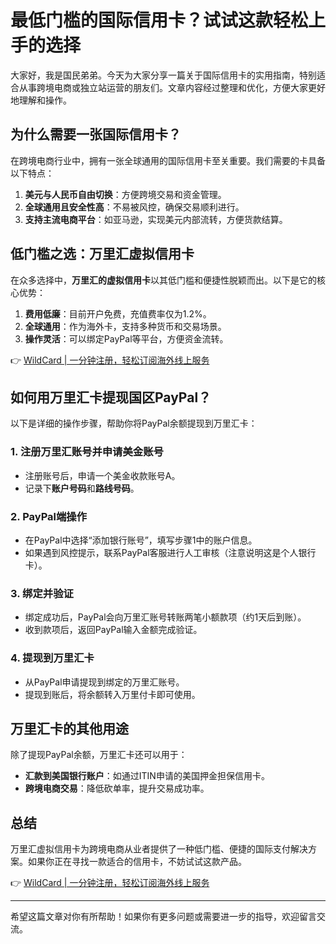 # 最低门槛的国际信用卡？试试这款轻松上手的选择

大家好，我是国民弟弟。今天为大家分享一篇关于国际信用卡的实用指南，特别适合从事跨境电商或独立站运营的朋友们。文章内容经过整理和优化，方便大家更好地理解和操作。

## 为什么需要一张国际信用卡？

在跨境电商行业中，拥有一张全球通用的国际信用卡至关重要。我们需要的卡具备以下特点：

1. **美元与人民币自由切换**：方便跨境交易和资金管理。
2. **全球通用且安全性高**：不易被风控，确保交易顺利进行。
3. **支持主流电商平台**：如亚马逊，实现美元内部流转，方便货款结算。

## 低门槛之选：万里汇虚拟信用卡

在众多选择中，**万里汇的虚拟信用卡**以其低门槛和便捷性脱颖而出。以下是它的核心优势：

1. **费用低廉**：目前开户免费，充值费率仅为1.2%。
2. **全球通用**：作为海外卡，支持多种货币和交易场景。
3. **操作灵活**：可以绑定PayPal等平台，方便资金流转。

👉 [WildCard | 一分钟注册，轻松订阅海外线上服务](https://bbtdd.com/WildCard)

## 如何用万里汇卡提现国区PayPal？

以下是详细的操作步骤，帮助你将PayPal余额提现到万里汇卡：

### 1. 注册万里汇账号并申请美金账号
- 注册账号后，申请一个美金收款账号A。
- 记录下**账户号码**和**路线号码**。

### 2. PayPal端操作
- 在PayPal中选择“添加银行账号”，填写步骤1中的账户信息。
- 如果遇到风控提示，联系PayPal客服进行人工审核（注意说明这是个人银行卡）。

### 3. 绑定并验证
- 绑定成功后，PayPal会向万里汇账号转账两笔小额款项（约1天后到账）。
- 收到款项后，返回PayPal输入金额完成验证。

### 4. 提现到万里汇卡
- 从PayPal申请提现到绑定的万里汇账号。
- 提现到账后，将余额转入万里付卡即可使用。

## 万里汇卡的其他用途
除了提现PayPal余额，万里汇卡还可以用于：
- **汇款到美国银行账户**：如通过ITIN申请的美国押金担保信用卡。
- **跨境电商交易**：降低砍单率，提升交易成功率。

## 总结
万里汇虚拟信用卡为跨境电商从业者提供了一种低门槛、便捷的国际支付解决方案。如果你正在寻找一款适合的信用卡，不妨试试这款产品。

👉 [WildCard | 一分钟注册，轻松订阅海外线上服务](https://bbtdd.com/WildCard)

---

希望这篇文章对你有所帮助！如果你有更多问题或需要进一步的指导，欢迎留言交流。